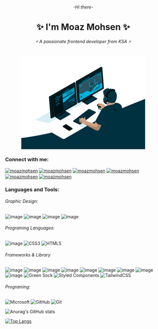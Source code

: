 <div align="center">
<h6> -Hi there-  </h6>
<h1> ✨ I'm Moaz Mohsen  ✨</h1>
<h6>⚡  A passionate frontend developer from KSA ⚡ </h6>
<a href="https://dancing-sawine-37863b.netlify.app/?fbclid=IwAR1ezwhNY3guvzkhsDC4bXfaRWmmYqwkfD94UjXaG7YCL6uhbL-QndJsSWY" target="blank"><img align="center" src="code.gif" alt="moazmohsen" height="300" /></a>
</div>




### Connect with me:
<a href="https://linkedin.com/in/moazmohsen" target="blank">
<img align="center" src="https://img.shields.io/badge/Gmail-D14836?style=for-the-badge&logo=gmail&logoColor=white" alt="moazmohsen"  /></a>

<a href="https://linkedin.com/in/moazmohsen" target="blank">
<img align="center" src="https://img.shields.io/badge/website-000000?style=for-the-badge&logo=About.me&logoColor=white" alt="moazmohsen"  /></a>

<a href="https://linkedin.com/in/moazmohsen" target="blank">
<img align="center" src="https://img.shields.io/badge/WhatsApp-25D366?style=for-the-badge&logo=whatsapp&logoColor=white" alt="moazmohsen"  /></a>

<a href="https://linkedin.com/in/moazmohsen" target="blank">
<img align="center" src="https://img.shields.io/badge/Instagram-E4405F?style=for-the-badge&logo=instagram&logoColor=white" alt="moazmohsen"  /></a>

<a href="https://linkedin.com/in/moazmohsen" target="blank">
<img align="center" src="https://img.shields.io/badge/LinkedIn-0077B5?style=for-the-badge&logo=linkedin&logoColor=white" alt="moazmohsen"  /></a>

<a href="https://linkedin.com/in/moazmohsen" target="blank">
<img align="center" src="https://img.shields.io/badge/Facebook-1877F2?style=for-the-badge&logo=facebook&logoColor=white" alt="moazmohsen"  /></a>


### Languages and Tools:

###### Graphic Design:
![image](https://img.shields.io/badge/Adobe%20Illustrator-FF9A00?style=for-the-badge&logo=adobe%20illustrator&logoColor=white)
![image](https://img.shields.io/badge/Adobe%20InDesign-FF3366?style=for-the-badge&logo=Adobe%20InDesign&logoColor=white)
![image](https://img.shields.io/badge/Adobe%20Photoshop-31A8FF?style=for-the-badge&logo=Adobe%20Photoshop&logoColor=black)
![image](https://img.shields.io/badge/Behance-0054F7?style=for-the-badge&logo=behance&logoColor=white)

###### Programing Languages:
![image](https://img.shields.io/badge/JavaScript-323330?style=for-the-badge&logo=javascript&logoColor=F7DF1E)
![CSS3](https://img.shields.io/badge/css3-%231572B6.svg?style=for-the-badge&logo=css3&logoColor=white)
![HTML5](https://img.shields.io/badge/html5-%23E34F26.svg?style=for-the-badge&logo=html5&logoColor=white)

###### Frameworks & Library
![image](https://img.shields.io/badge/.NET-512BD4?style=for-the-badge&logo=dotnet&logoColor=white)
![image](https://img.shields.io/badge/jQuery-0769AD?style=for-the-badge&logo=jquery&logoColor=white)
![image](https://img.shields.io/badge/npm-CB3837?style=for-the-badge&logo=npm&logoColor=white)
![image](https://img.shields.io/badge/React-20232A?style=for-the-badge&logo=react&logoColor=61DAFB)
![image](https://img.shields.io/badge/Sass-CC6699?style=for-the-badge&logo=sass&logoColor=white)
![image](https://img.shields.io/badge/ThreeJs-black?style=for-the-badge&logo=three.js&logoColor=white)
![image](https://img.shields.io/badge/Webpack-8DD6F9?style=for-the-badge&logo=Webpack&logoColor=white)
![image](https://img.shields.io/badge/json-5E5C5C?style=for-the-badge&logo=json&logoColor=white)
![image](https://img.shields.io/badge/Bootstrap-563D7C?style=for-the-badge&logo=bootstrap&logoColor=white)
![Green Sock](https://img.shields.io/badge/green%20sock-88CE02?style=for-the-badge&logo=greensock&logoColor=white)
![Styled Components](https://img.shields.io/badge/styled--components-DB7093?style=for-the-badge&logo=styled-components&logoColor=white)
![TailwindCSS](https://img.shields.io/badge/tailwindcss-%2338B2AC.svg?style=for-the-badge&logo=tailwind-css&logoColor=white)

###### Programing:
![Microsoft](https://img.shields.io/badge/Microsoft-0078D4?style=for-the-badge&logo=microsoft&logoColor=white)
![GitHub](https://img.shields.io/badge/github-%23121011.svg?style=for-the-badge&logo=github&logoColor=white)
![Git](https://img.shields.io/badge/git-%23F05033.svg?style=for-the-badge&logo=git&logoColor=white)
  
  
<div display="inline">

![Anurag's GitHub stats](https://github-readme-stats.vercel.app/api?username=moazMohsen&show_icons=true&theme=tokyonight)


[![Top Langs](https://github-readme-stats.vercel.app/api/top-langs/?username=moazMohsen&exclude_repo=github-readme-stats,moazMohsen.github.io&theme=tokyonight)](https://github.com/moazMohsen/github-readme-stats)


</div>




 










